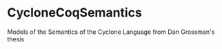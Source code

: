 CycloneCoqSemantics
===================

Models of the Semantics of the Cyclone Language from Dan Grossman's thesis

